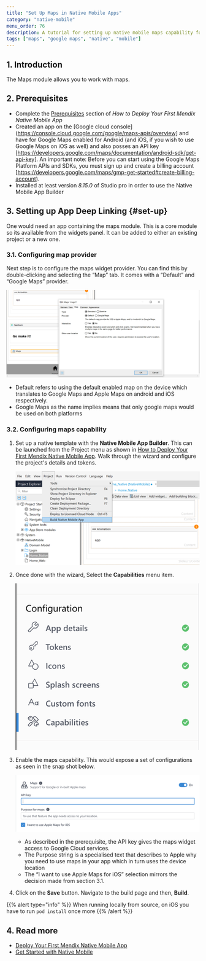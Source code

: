 ```yaml
---
title: "Set Up Maps in Native Mobile Apps"
category: "native-mobile"
menu_order: 76
description: A tutorial for setting up native mobile maps capability for Android and Apple devices.
tags: ["maps", "google maps", "native", "mobile"]
---
```


## 1. Introduction

The Maps module allows you to work with maps. 

## 2. Prerequisites

* Complete the [Prerequisites](/howto/mobile/deploying-native-app#prerequisites) section of *How to Deploy Your First Mendix Native Mobile App*
* Created an app on the [Google cloud console](https://console.cloud.google.com/google/maps-apis/overview] and have for Google Maps enabled for Android (and iOS, if you wish to use Google Maps on iOS as well) and also posses an API key  [https://developers.google.com/maps/documentation/android-sdk/get-api-key]. An important note: Before you can start using the Google Maps Platform APIs and SDKs, you must sign up and create a billing account [https://developers.google.com/maps/gmp-get-started#create-billing-account).
* Installed at least version *8.15.0* of Studio pro in order to use the Native Mobile App Builder

## 3. Setting up App Deep Linking {#set-up}

One would need an app containing the maps module. This is a core module so its available from the widgets panel. It can be added to either an existing project or a new one. 

### 3.1. Configuring map provider

Next step is to configure the maps widget provider. You can find this by double-clicking and selecting the “Map” tab. It comes with a “Default” and “Google Maps” provider.

![maps provider configuration](attachments/how-to-maps/maps-provider-configuration.png)

* Default refers to using the default enabled map on the device which translates to Google Maps and Apple Maps on android and iOS respectively. 
* Google Maps as the name implies means that only google maps would be used on both platforms

### 3.2. Configuring maps capability 

1. Set up a native template with the **Native Mobile App Builder**. This can be launched from the Project menu as shown in [How to Deploy Your First Mendix Native Mobile App](/howto/mobile/deploying-native-app). Walk through the wizard and configure the project's details and tokens.

    ![launch native mobile builder](attachments/how-to-maps/launch-native-mobile-app-builder.png)

2. Once done with the wizard, Select the **Capabilities** menu item.

    ![capability menu option](attachments/how-to-maps/capability-menu-option.png)

3. Enable the maps capability. This would expose a set of configurations as seen in the snap shot below.
    
    ![maps input fields](attachments/how-to-maps/maps-input-fields.png)

    * As described in the prerequisite, the API key gives the maps widget access to Google Cloud services.
    * The Purpose string is a specialised text that describes to Apple why you need to use maps in your app which in turn uses the device location
    * The “I want to use Apple Maps for iOS” selection mirrors the decision made from section 3.1. 
    
4. Click on the **Save** button. Navigate to the build page and then, **Build**.

{{% alert type="info" %}}
When running locally from source, on iOS you have to run `pod install` once more
{{% /alert %}}


## 4. Read more

* [Deploy Your First Mendix Native Mobile App](https://docs.mendix.com/howto/mobile/deploying-native-app)
* [Get Started with Native Mobile](https://docs.mendix.com/howto/mobile/getting-started-with-native-mobile)
